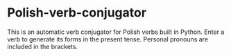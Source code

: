# Polish-verb-conjugator
 
 This is an automatic verb conjugator for Polish verbs built in Python. Enter a verb to generate its forms in the present tense. Personal pronouns are included in the brackets.
